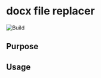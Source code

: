 # docx file replacer

![Build](https://github.com/w180112/replace-docx-field/actions/workflows/ci/badge.svg)

## Purpose

## Usage